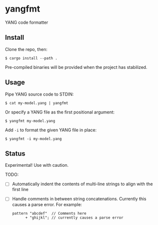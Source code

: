 
# yangfmt

YANG code formatter

## Install

Clone the repo, then:

```
$ cargo install --path .
```

Pre-compiled binaries will be provided when the project has stabilized.

## Usage

Pipe YANG source code to STDIN:

```
$ cat my-model.yang | yangfmt
```

Or specify a YANG file as the first positional argument:

```
$ yangfmt my-model.yang
```

Add `-i` to format the given YANG file in place:

```
$ yangfmt -i my-model.yang
```

## Status

Experimental! Use with caution.

TODO:

- [ ] Automatically indent the contents of multi-line strings to align with the first line
- [ ] Handle comments in between string concatenations. Currently this causes a parse error. For example:

  ```yang
  pattern "abcdef"  // Comments here
        + "ghijkl"; // currently causes a parse error
  ```
